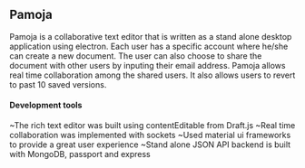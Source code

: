 ## Pamoja
 Pamoja is a collaborative text editor that is written as a stand alone desktop application using electron. Each user has a specific account where he/she can create a new document. The user can also choose to share the document with other users by inputing their email address. Pamoja allows real time collaboration among the shared users. It also allows users to revert to past 10 saved versions.
 
#### Development tools 
~The rich text editor was built using contentEditable from Draft.js
~Real time collaboration was implemented with sockets
~Used material ui frameworks to provide a great user experience
~Stand alone JSON API backend is built with MongoDB, passport and express
